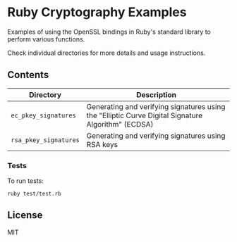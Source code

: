 # Ruby Cryptography Examples

Examples of using the OpenSSL bindings in Ruby's standard library to perform
various functions.

Check individual directories for more details and usage instructions.

## Contents

| Directory             | Description    |
|-----------------------|----------------|
| `ec_pkey_signatures`  | Generating and verifying signatures using the "Elliptic Curve Digital Signature Algorithm" (ECDSA) |
| `rsa_pkey_signatures` | Generating and verifying signatures using RSA keys |

### Tests

To run tests:

`ruby test/test.rb`

## License

MIT
